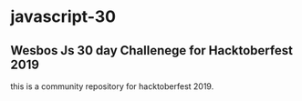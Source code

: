 # javascript-30
Wesbos Js 30 day Challenege for Hacktoberfest 2019
---
this is a community repository for hacktoberfest 2019.
